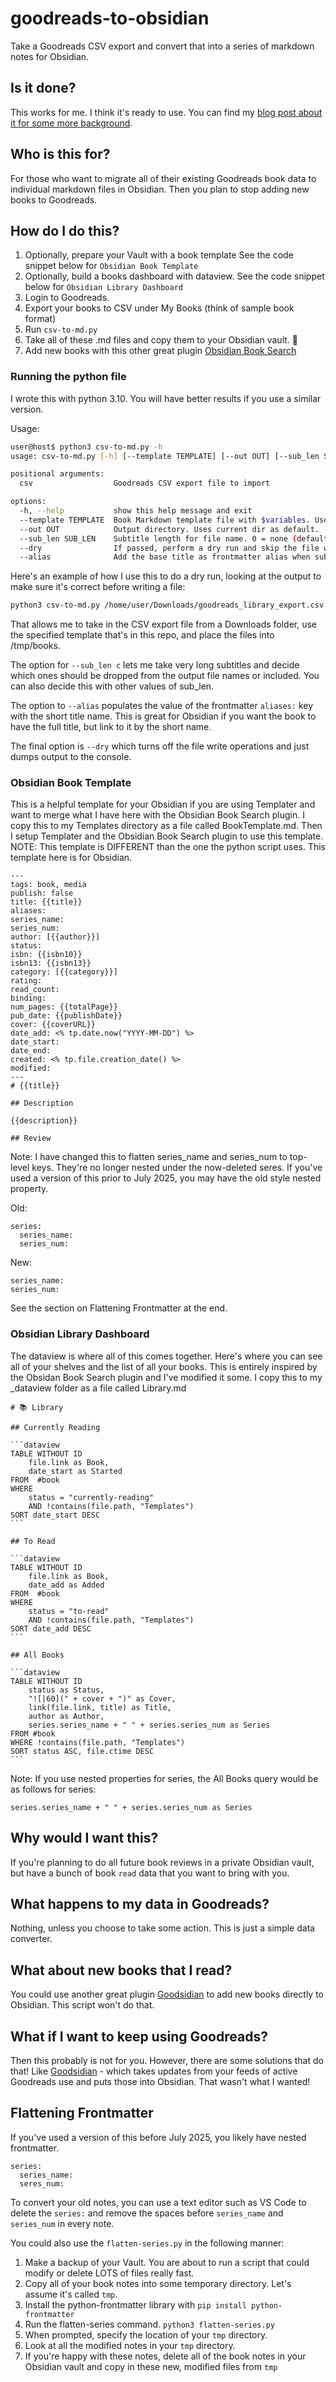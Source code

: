 # goodreads-to-obsidian
Take a Goodreads CSV export and convert that into a series of markdown notes for Obsidian.

## Is it done?
This works for me. I think it's ready to use. You can find my [blog post about it for some more background](https://bbbburns.com/blog/2023/06/converting-from-goodreads-to-obsidian/).

## Who is this for?
For those who want to migrate all of their existing Goodreads book data to individual markdown files in Obsidian. Then you plan to stop adding new books to Goodreads.

## How do I do this?
1. Optionally, prepare your Vault with a book template See the code snippet below for `Obsidian Book Template`
2. Optionally, build a books dashboard with dataview. See the code snippet below for `Obsidian Library Dashboard`
3. Login to Goodreads.
4. Export your books to CSV under My Books (think of sample book format)
6. Run `csv-to-md.py` 
7. Take all of these .md files and copy them to your Obsidian vault. :tada:
8. Add new books with this other great plugin [Obsidian Book Search](https://github.com/anpigon/obsidian-book-search-plugin)

### Running the python file

I wrote this with python 3.10. You will have better results if you use a similar version.

Usage:

```bash
user@host$ python3 csv-to-md.py -h
usage: csv-to-md.py [-h] [--template TEMPLATE] [--out OUT] [--sub_len SUB_LEN] [--dry] [--alias] csv

positional arguments:
  csv                  Goodreads CSV export file to import

options:
  -h, --help           show this help message and exit
  --template TEMPLATE  Book Markdown template file with $variables. Uses book.md.Template by default.
  --out OUT            Output directory. Uses current dir as default.
  --sub_len SUB_LEN    Subtitle length for file name. 0 = none (default). a = ALL subtitle words. 1+ = num words long. c = custom
  --dry                If passed, perform a dry run and skip the file write steps.
  --alias              Add the base title as frontmatter alias when subtitle exists.
```

Here's an example of how I use this to do a dry run, looking at the output to make sure it's correct before writing a file:

```bash
python3 csv-to-md.py /home/user/Downloads/goodreads_library_export.csv --template book.md.Template --out /tmp/books --sub_len c --alias --dry
```

That allows me to take in the CSV export file from a Downloads folder, use the specified template that's in this repo, and place the files into /tmp/books.

The option for `--sub_len c` lets me take very long subtitles and decide which ones should be dropped from the output file names or included. You can also decide this with other values of sub_len.

The option to `--alias` populates the value of the frontmatter `aliases:` key with the short title name. This is great for Obsidian if you want the book to have the full title, but link to it by the short name.

The final option is `--dry` which turns off the file write operations and just dumps output to the console.

### Obsidian Book Template

This is a helpful template for your Obsidian if you are using Templater and want to merge what I have here with the Obsidian Book Search plugin. I copy this to my Templates directory as a file called BookTemplate.md. Then I setup Templater and the Obsidian Book Search plugin to use this template. NOTE: This template is DIFFERENT than the one the python script uses. This template here is for Obsidian.

```
---
tags: book, media
publish: false
title: {{title}}
aliases:
series_name: 
series_num: 
author: [{{author}}]
status: 
isbn: {{isbn10}}
isbn13: {{isbn13}}
category: [{{category}}]
rating:
read_count:
binding:
num_pages: {{totalPage}}
pub_date: {{publishDate}}
cover: {{coverURL}}
date_add: <% tp.date.now("YYYY-MM-DD") %>
date_start:
date_end:
created: <% tp.file.creation_date() %>
modified:
---
# {{title}}

## Description

{{description}}

## Review
```

Note: I have changed this to flatten series_name and series_num to top-level keys. They're no longer nested under the now-deleted seres. If you've used a version of this prior to July 2025, you may have the old style nested property.

Old:

```
series:
  series_name:
  series_num:
```

New:

```
series_name:
series_num:
```

See the section on Flattening Frontmatter at the end.

### Obsidian Library Dashboard

The dataview is where all of this comes together. Here's where you can see all of your shelves and the list of all your books. This is entirely inspired by the Obsidan Book Search plugin and I've modified it some. I copy this to my _dataview folder as a file called Library.md

````
# 📚 Library

## Currently Reading

```dataview
TABLE WITHOUT ID
	file.link as Book,
	date_start as Started
FROM  #book
WHERE 
	status = "currently-reading" 
	AND !contains(file.path, "Templates")
SORT date_start DESC
```

## To Read

```dataview
TABLE WITHOUT ID
	file.link as Book,
	date_add as Added
FROM  #book
WHERE 
	status = "to-read" 
	AND !contains(file.path, "Templates")
SORT date_add DESC
```

## All Books

```dataview
TABLE WITHOUT ID
	status as Status,
	"![|60](" + cover + ")" as Cover,
	link(file.link, title) as Title,
	author as Author,
	series.series_name + " " + series.series_num as Series
FROM #book
WHERE !contains(file.path, "Templates")
SORT status ASC, file.ctime DESC
```
````

Note: If you use nested properties for series, the All Books query would be as follows for series:

```
series.series_name + " " + series.series_num as Series
```

## Why would I want this?
If you're planning to do all future book reviews in a private Obsidian vault, but have a bunch of book `read` data that you want to bring with you.

## What happens to my data in Goodreads?
Nothing, unless you choose to take some action. This is just a simple data converter.

## What about new books that I read?
You could use another great plugin [Goodsidian](https://github.com/selfire1/goodsidian) to add new books directly to Obsidian. This script won't do that.

## What if I want to keep using Goodreads?
Then this probably is not for you. However, there are some solutions that do that! Like [Goodsidian](https://github.com/selfire1/goodsidian) - which takes updates from your feeds of active Goodreads use and puts those into Obsidian. That wasn't what I wanted!

## Flattening Frontmatter

If you've used a version of this before July 2025, you likely have nested frontmatter.

```
series:
  series_name:
  seres_num:
```

To convert your old notes, you can use a text editor such as VS Code to delete the `series:` and remove the spaces before `series_name` and `series_num` in every note.

You could also use the `flatten-series.py` in the following manner:

1. Make a backup of your Vault. You are about to run a script that could modify or delete LOTS of files really fast.
2. Copy all of your book notes into some temporary directory. Let's assume it's called `tmp`.
3. Install the python-frontmatter library with `pip install python-frontmatter`
4. Run the flatten-series command. `python3 flatten-series.py`
  1. When prompted, specify the location of your `tmp` directory.
5. Look at all the modified notes in your `tmp` directory.
6. If you're happy with these notes, delete all of the book notes in your Obsidian vault and copy in these new, modified files from `tmp`